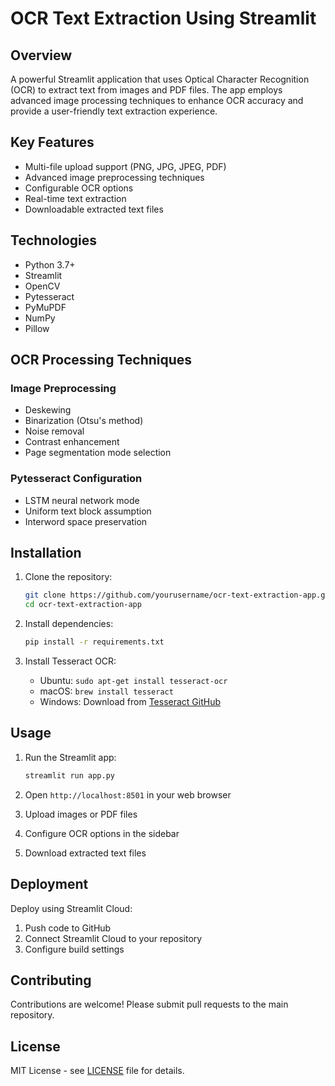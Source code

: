# OCR Text Extraction Using Streamlit

## Overview

A powerful Streamlit application that uses Optical Character Recognition (OCR) to extract text from images and PDF files. The app employs advanced image processing techniques to enhance OCR accuracy and provide a user-friendly text extraction experience.

## Key Features

- Multi-file upload support (PNG, JPG, JPEG, PDF)
- Advanced image preprocessing techniques
- Configurable OCR options
- Real-time text extraction
- Downloadable extracted text files

## Technologies

- Python 3.7+
- Streamlit
- OpenCV
- Pytesseract
- PyMuPDF
- NumPy
- Pillow

## OCR Processing Techniques

### Image Preprocessing
- Deskewing
- Binarization (Otsu's method)
- Noise removal
- Contrast enhancement
- Page segmentation mode selection

### Pytesseract Configuration
- LSTM neural network mode
- Uniform text block assumption
- Interword space preservation

## Installation

1. Clone the repository:
   ```bash
   git clone https://github.com/yourusername/ocr-text-extraction-app.git
   cd ocr-text-extraction-app
   ```

2. Install dependencies:
   ```bash
   pip install -r requirements.txt
   ```

3. Install Tesseract OCR:
   - Ubuntu: `sudo apt-get install tesseract-ocr`
   - macOS: `brew install tesseract`
   - Windows: Download from [Tesseract GitHub](https://github.com/UB-Mannheim/tesseract/wiki)

## Usage

1. Run the Streamlit app:
   ```bash
   streamlit run app.py
   ```

2. Open `http://localhost:8501` in your web browser

3. Upload images or PDF files

4. Configure OCR options in the sidebar

5. Download extracted text files

## Deployment

Deploy using Streamlit Cloud:
1. Push code to GitHub
2. Connect Streamlit Cloud to your repository
3. Configure build settings

## Contributing

Contributions are welcome! Please submit pull requests to the main repository.

## License

MIT License - see [LICENSE](LICENSE) file for details.
